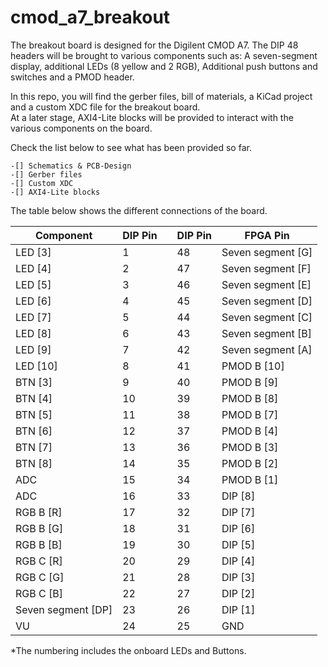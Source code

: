 # cmod_a7_breakout
The breakout board is designed for the Digilent CMOD A7. The DIP 48 headers will be brought to various components such as:  A seven-segment display, additional LEDs (8 yellow and 2 RGB), Additional push buttons and switches and a PMOD header.  

In this repo, you will find the gerber files, bill of materials, a KiCad project and a custom XDC file for the breakout board.  
At a later stage, AXI4-Lite blocks will be provided to interact with the various components on the board.

Check the list below to see what has been provided so far.
    
    -[] Schematics & PCB-Design
    -[] Gerber files
    -[] Custom XDC
    -[] AXI4-Lite blocks

The table below shows the different connections of the board.

| Component             | DIP Pin |     | DIP Pin | FPGA Pin          |
|-----------------------|---------|-----|---------|-------------------|
| LED [3]               | 1       |     | 48      | Seven segment [G] |
| LED [4]               | 2       |     | 47      | Seven segment [F] |
| LED [5]               | 3       |     | 46      | Seven segment [E] |
| LED [6]               | 4       |     | 45      | Seven segment [D] |
| LED [7]               | 5       |     | 44      | Seven segment [C] |
| LED [8]               | 6       |     | 43      | Seven segment [B] |
| LED [9]               | 7       |     | 42      | Seven segment [A] |
| LED [10]              | 8       |     | 41      | PMOD B [10]       |
| BTN [3]               | 9       |     | 40      | PMOD B [9]        |
| BTN [4]               | 10      |     | 39      | PMOD B [8]        |
| BTN [5]               | 11      |     | 38      | PMOD B [7]        |
| BTN [6]               | 12      |     | 37      | PMOD B [4]        |
| BTN [7]               | 13      |     | 36      | PMOD B [3]        |
| BTN [8]               | 14      |     | 35      | PMOD B [2]        |
| ADC                   | 15      |     | 34      | PMOD B [1]        |
| ADC                   | 16      |     | 33      | DIP [8]           |
| RGB B [R]             | 17      |     | 32      | DIP [7]           |
| RGB B [G]             | 18      |     | 31      | DIP [6]           |
| RGB B [B]             | 19      |     | 30      | DIP [5]           |
| RGB C [R]             | 20      |     | 29      | DIP [4]           |
| RGB C [G]             | 21      |     | 28      | DIP [3]           |
| RGB C [B]             | 22      |     | 27      | DIP [2]           |
| Seven segment [DP]    | 23      |     | 26      | DIP [1]           |
| VU                    | 24      |     | 25      | GND               |

*The numbering includes the onboard LEDs and Buttons.